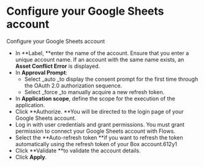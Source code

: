 # Configure your Google Sheets account

Configure your Google Sheets account

* In **Label, **enter the name of the account. Ensure that you enter a unique account name. If an account with the same name exists, an **Asset Conflict Error** is displayed.
* In **Approval Prompt**:
  * Select _auto _to display the consent prompt for the first time through the OAuth 2.0 authorization sequence.
  * Select _force _to manually acquire a new refresh token.
* In **Application scope**, define the scope for the execution of the application.
* Click **Authorize. **You will be directed to the login page of your Google Sheets account.
* Log in with user credentials and grant permissions. You must grant permission to connect your Google Sheets account with Flows.
* Select the **Auto-refresh token **if you want to refresh the token automatically using the refresh token of your Box account.612y1
* Click **Validate **to validate the account details.
* Click **Apply**.
